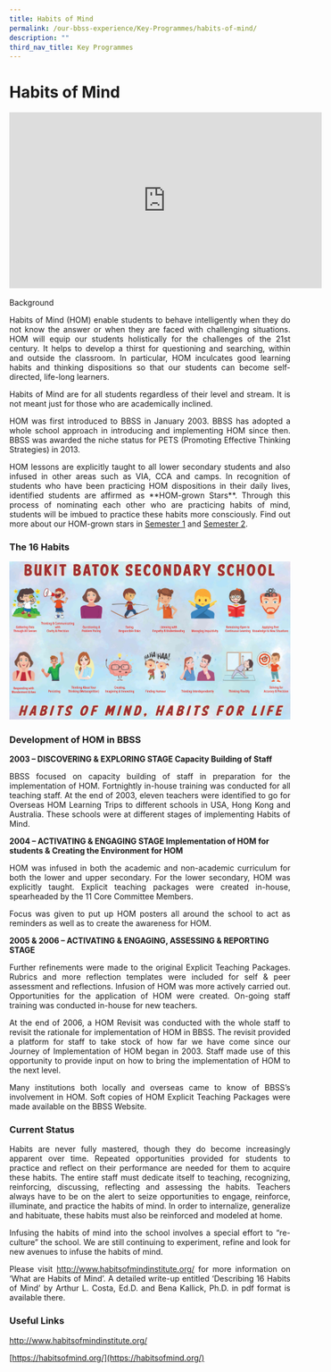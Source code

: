 ```yaml
---
title: Habits of Mind
permalink: /our-bbss-experience/Key-Programmes/habits-of-mind/
description: ""
third_nav_title: Key Programmes
---
```

# Habits of Mind

<iframe width="560" height="315" src="https://www.youtube.com/embed/D80LqS7Trng" title="BBSS HOM" frameborder="0" allow="accelerometer; autoplay; clipboard-write; encrypted-media; gyroscope; picture-in-picture" allowfullscreen></iframe>

Background

<p style="text-align: justify;">Habits of Mind (HOM) enable students to behave intelligently when they do not know the answer or when they are faced with challenging situations. HOM will equip our students holistically for the challenges of the 21st century. It helps to develop a thirst for questioning and searching, within and outside the classroom. In particular, HOM inculcates good learning habits and thinking dispositions so that our students can become self-directed, life-long learners.</p>

<p style="text-align: justify;">Habits of Mind are for all students regardless of their level and stream. It is not meant just for those who are academically inclined.</p>

<p style="text-align: justify;">HOM was first introduced to BBSS in January 2003. BBSS has adopted a whole school approach in introducing and implementing HOM since then. BBSS was awarded the niche status for PETS (Promoting Effective Thinking Strategies) in 2013.</p>

<p style="text-align: justify;">HOM lessons are explicitly taught to all lower secondary students and also infused in other areas such as VIA, CCA and camps. In recognition of students who have been practicing HOM dispositions in their daily lives, identified students are affirmed as **HOM-grown Stars**. Through this process of nominating each other who are practicing habits of mind, students will be imbued to practice these habits more consciously. Find out more about our HOM-grown stars in <a href="https://docs.google.com/document/d/1aWlkFrOsw_bQtxPzIP7BBWULXABr5Dsm/edit?usp=sharing&ouid=106696574069667513527&rtpof=true&sd=true" target="_blank">Semester 1</a> and <a href="https://docs.google.com/document/d/1jt5iDBjuJrUkSa1UXws8W8PDMIMzdqoL/edit?usp=sharing&ouid=106696574069667513527&rtpof=true&sd=true" target="_blank">Semester 2</a>.</p>

  
### The 16 Habits

![](/images/Our%20BBSS%20Experience/HOM%20BANNER%202.jpg)

### Development of HOM in BBSS

**2003 – DISCOVERING & EXPLORING STAGE Capacity Building of Staff**

<p style="text-align: justify;">BBSS focused on capacity building of staff in preparation for the implementation of HOM. Fortnightly in-house training was conducted for all teaching staff. At the end of 2003, eleven teachers were identified to go for Overseas HOM Learning Trips to different schools in USA, Hong Kong and Australia. These schools were at different stages of implementing Habits of Mind.</p>

**2004 – ACTIVATING & ENGAGING STAGE Implementation of HOM for students & Creating the Environment for HOM**

<p style="text-align: justify;">HOM was infused in both the academic and non-academic curriculum for both the lower and upper secondary. For the lower secondary, HOM was explicitly taught. Explicit teaching packages were created in-house, spearheaded by the 11 Core Committee Members.</p>

<p style="text-align: justify;">Focus was given to put up HOM posters all around the school to act as reminders as well as to create the awareness for HOM.</p>

**2005 & 2006 – ACTIVATING & ENGAGING, ASSESSING & REPORTING STAGE**

<p style="text-align: justify;">Further refinements were made to the original Explicit Teaching Packages. Rubrics and more reflection templates were included for self & peer assessment and reflections. Infusion of HOM was more actively carried out. Opportunities for the application of HOM were created. On-going staff training was conducted in-house for new teachers.</p>

<p style="text-align: justify;">At the end of 2006, a HOM Revisit was conducted with the whole staff to revisit the rationale for implementation of HOM in BBSS. The revisit provided a platform for staff to take stock of how far we have come since our Journey of Implementation of HOM began in 2003. Staff made use of this opportunity to provide input on how to bring the implementation of HOM to the next level.</p>

<p style="text-align: justify;">Many institutions both locally and overseas came to know of BBSS’s involvement in HOM. Soft copies of HOM Explicit Teaching Packages were made available on the BBSS Website.</p>

### Current Status

<p style="text-align: justify;">Habits are never fully mastered, though they do become increasingly apparent over time. Repeated opportunities provided for students to practice and reflect on their performance are needed for them to acquire these habits. The entire staff must dedicate itself to teaching, recognizing, reinforcing, discussing, reflecting and assessing the habits. Teachers always have to be on the alert to seize opportunities to engage, reinforce, illuminate, and practice the habits of mind. In order to internalize, generalize and habituate, these habits must also be reinforced and modeled at home.</p>


<p style="text-align: justify;">Infusing the habits of mind into the school involves a special effort to “re-culture” the school. We are still continuing to experiment, refine and look for new avenues to infuse the habits of mind.</p>

<p style="text-align: justify;">Please visit <a href="http://www.habitsofmindinstitute.org/" target="_blank">http://www.habitsofmindinstitute.org/</a> for more information on ‘What are Habits of Mind’. A detailed write-up entitled ‘Describing 16 Habits of Mind’ by Arthur L. Costa, Ed.D. and Bena Kallick, Ph.D. in pdf format is available there.</p>

  

### Useful Links

<a href="http://www.habitsofmind.org/" target="_blank">http://www.habitsofmindinstitute.org/</a>

[https://habitsofmind.org/](https://habitsofmind.org/)